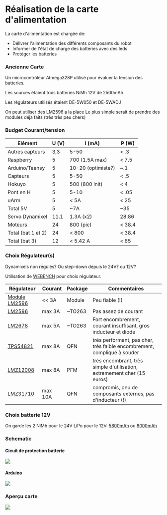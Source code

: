 Réalisation de la carte d'alimentation
======================================

La carte d'alimentation est chargée de:
- Délivrer l'alimentation des différents composants du robot
- Informer de l'état de charge des batteries avec des leds
- Protéger les batteries

### Ancienne Carte

Un microcontrôleur Atmega328P utilisé pour évaluer la tension des batteries.

Les sources étaient trois batteries NiMh 12V de 2500mAh

Les régulateurs utilisés étaient DE-5W050 et DE-5WADJ

On peut utiliser des LM2596 a la place
Le plus simple serait de prendre des modules déja faits (très très peu chers)

### Budget Courant/tension

Elément            | U (V) | I (mA)             | P (W)
-------------------|-------|--------------------|------
Autres capteurs    | 3,3   | 5-50               | < .3
Raspberry          | 5     | 700 (1.5A max)     | < 7.5
Arduino/Teensy     | 5     | 10-20 (optimiste?) | ~.1
Capteurs           | 5     | 5-50               | < .5
Hokuyo             | 5     | 500 (800 init)     | < 4
Pont en H          | 5     | 5-10               | < .05
uArm               | 5     | < 5A               | < 25
Total 5V           | 5     | ~7A                | ~35
Servo Dynamixel    | 11.1  | 1.3A (x2)          | 28.86
Moteurs            | 24    | 800 (pic)          | < 38.4
Total (bat 1 et 2) | 24    | < 800              | < 38.4
Total (bat 3)      | 12    | < 5.42 A           | < 65

### Choix Régulateur(s)

Dynamixels non régulés? Ou step-down depuis le 24V? ou 12V?

Utilisation de [WEBENCH](http://webench.ti.com/) pour choix régulateur.

Régulateur                                            | Courant  | Package | Commentaires
------------------------------------------------------|----------|---------|----------------------------------------------
[Module LM2596](http://www.ebay.com/itm/321476590827) | << 3A    | Module  | Peu fiable (!)
[LM2596](http://www.ti.com/product/lm2596)            | max 3A   | ~TO263  | Pas assez de courant
[LM2678](http://www.ti.com/product/lm2678)            | max 5A   | ~TO263  | Fort encombrement, courant insuffisant, gros inducteur et diode
[TPS54821](http://www.ti.com/product/tps54821)        | max 8A   | QFN     | très performant, pas cher, très faible encombrement, compliqué à souder
[LMZ12008](http://www.ti.com/product/LMZ12008/)       | max 8A   | PFM     | très encombrant, très simple d'utilisation, extremement cher (15 euros)
[LMZ31710](http://www.ti.com/product/LMZ31710)        | max 10A  | QFN     | compromis, peu de composants externes, pas d'inducteur (!)

### Choix batterie 12V

On garde les 2 NiMh pour le 24V
LiPo pour le 12V:
[5800mAh](http://www.hobbyking.com/hobbyking/store/uh_viewItem.asp?idProduct=35957) ou [8000mAh](http://www.hobbyking.com/hobbyking/store/__38300__ZIPPY_Flightmax_8000mAh_3S1P_30C_Lipo_Pack_EU_Warehouse_.html)

### Schematic
#### Cicuit de protection batterie
![](https://rawgit.com/unusual-thoughts/alim_robot/master/eagle/battery_protection.svg)

#### Arduino
![](https://rawgit.com/unusual-thoughts/alim_robot/master/eagle/arduino.svg)

### Aperçu carte
![](https://rawgit.com/unusual-thoughts/alim_robot/master/eagle/board.svg)
